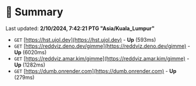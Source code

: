 # 📖 Summary
Last updated: **2/10/2024, 7:42:21 PTG "Asia/Kuala_Lumpur"**

- `GET` [https://hst.ujol.dev](https://hst.ujol.dev) - **Up** (593ms)
- `GET` [https://reddviz.deno.dev/gimme](https://reddviz.deno.dev/gimme) - **Up** (6020ms)
- `GET` [https://reddviz.amar.kim/gimme](https://reddviz.amar.kim/gimme) - **Up** (1282ms)
- `GET` [https://dumb.onrender.com](https://dumb.onrender.com) - **Up** (279ms)
